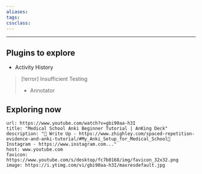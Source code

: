 ```yaml
---
aliases:
tags: 
cssclass:
---
```

---

## Plugins to explore
- Activity History

> [!error] Insufficient Testing
> - Annotator
> 

## Exploring now 


```cardlink
url: https://www.youtube.com/watch?v=gbi90aa-h3I
title: "Medical School Anki Beginner Tutorial | AnKing Deck"
description: "📜 Write Up - https://www.zhighley.com/spaced-repetition-evidence-and-anki-tutorial/#My_Anki_Setup_for_Medical_School📸 Instagram - https://www.instagram.com..."
host: www.youtube.com
favicon: https://www.youtube.com/s/desktop/fc7b0168/img/favicon_32x32.png
image: https://i.ytimg.com/vi/gbi90aa-h3I/maxresdefault.jpg
```


